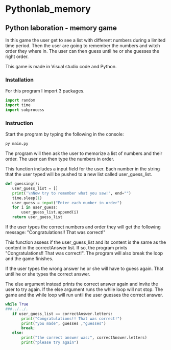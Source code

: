 # Pythonlab_memory
## Python laboration - memory game
In this game the user get to see a list with different numbers during a limited time period. Then the user are going to remember the numbers and witch order they where in. The user can then guess until he or she guesses the right order.

This game is made in Visual studio code and Python. 
### Installation
For this program I import 3 packages. 
```python
import random 
import time
import subprocess
```

### Instruction

Start the program by typing the following in the console: 
```bash
py main.py
```
The program will then ask the user to memorize a list of numbers and their order. 
 The user can then type the numbers in order. 

This function includes a input field for the user. Each number in the string that the user typed will be pushed to a new list called user_guess_list.

```python 
def guessing(): 
   user_guess_list = []
   print('\nNow try to remember what you saw!', end="")
   time.sleep(1)
   user_guess = input("Enter each number in order")
   for i in user_guess:    
       user_guess_list.append(i)
   return user_guess_list

```
If the user types the correct numbers and order they will get the following message: "Congratulations!! That was correct!"

This function assess if the user_guess_list and its content is the same as the content in the correctAnswer list. If so, the program prints "Congratulations!! That was correct!". The program will also break the loop and the game finishes. 

If the user types the wrong answer he or she will have to guess again. That until he or she types the correct answer.

The else argument instead prints the correct answer again and invite the user to try again. If the else argument runs the while loop will not stop. The game and the while loop will run until the user guesses the correct answer.

```python 
while True
###../../.
   if user_guess_list == correctAnswer.letters: 
       print("Congratulations!! That was correct!")
       print("you made", guesses ,"guesses")
       break;
   else: 
       print("the correct answer was:", correctAnswer.letters)
       print("please try again")
       
```